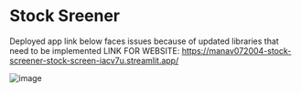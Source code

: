 # Stock Sreener
Deployed app link below faces issues because of updated libraries that need to be implemented
LINK FOR WEBSITE:  https://manav072004-stock-screener-stock-screen-iacv7u.streamlit.app/
 
![image](https://github.com/manav072004/Stock_screener/assets/110050048/7aaaae74-73cb-4c55-9783-94f9f290e928)
